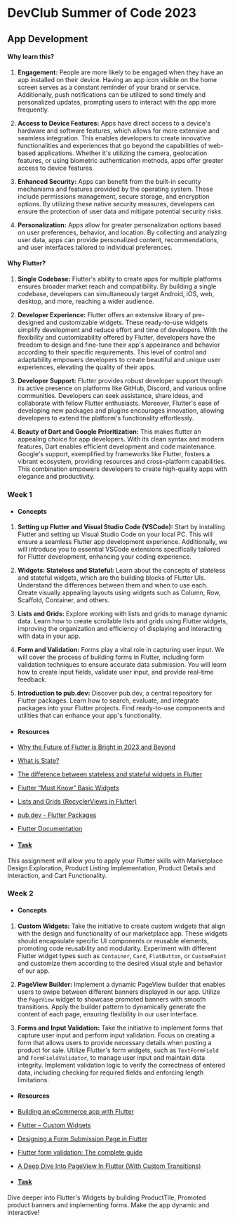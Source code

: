 # DevClub Summer of Code 2023

## App Development

#### Why learn this?

1. **Engagement:** People are more likely to be engaged when they have an app installed on their device. Having an app icon visible on the home screen serves as a constant reminder of your brand or service. Additionally, push notifications can be utilized to send timely and personalized updates, prompting users to interact with the app more frequently.

2. **Access to Device Features:** Apps have direct access to a device's hardware and software features, which allows for more extensive and seamless integration. This enables developers to create innovative functionalities and experiences that go beyond the capabilities of web-based applications. Whether it's utilizing the camera, geolocation features, or using biometric authentication methods, apps offer greater access to device features.

3. **Enhanced Security:** Apps can benefit from the built-in security mechanisms and features provided by the operating system. These include permissions management, secure storage, and encryption options. By utilizing these native security measures, developers can ensure the protection of user data and mitigate potential security risks.

4. **Personalization:** Apps allow for greater personalization options based on user preferences, behavior, and location. By collecting and analyzing user data, apps can provide personalized content, recommendations, and user interfaces tailored to individual preferences.

#### Why Flutter?

1. **Single Codebase:** Flutter's ability to create apps for multiple platforms ensures broader market reach and compatibility. By building a single codebase, developers can simultaneously target Android, iOS, web, desktop, and more, reaching a wider audience.

2. **Developer Experience:** Flutter offers an extensive library of pre-designed and customizable widgets. These ready-to-use widgets simplify development and reduce effort and time of developers. With the flexibility and customizability offered by Flutter, developers have the freedom to design and fine-tune their app's appearance and behavior according to their specific requirements. This level of control and adaptability empowers developers to create beautiful and unique user experiences, elevating the quality of their apps.

3. **Developer Support:** Flutter provides robust developer support through its active presence on platforms like GitHub, Discord, and various online communities. Developers can seek assistance, share ideas, and collaborate with fellow Flutter enthusiasts. Moreover, Flutter's ease of developing new packages and plugins encourages innovation, allowing developers to extend the platform's functionality effortlessly.

4. **Beauty of Dart and Google Prioritization:** This makes flutter an appealing choice for app developers. With its clean syntax and modern features, Dart enables efficient development and code maintenance. Google's support, exemplified by frameworks like Flutter, fosters a vibrant ecosystem, providing resources and cross-platform capabilities. This combination empowers developers to create high-quality apps with elegance and productivity.

### Week 1

- #### Concepts
1. **Setting up Flutter and Visual Studio Code (VSCode):** Start by installing Flutter and setting up Visual Studio Code on your local PC. This will ensure a seamless Flutter app development experience. Additionally, we will introduce you to essential VSCode extensions specifically tailored for Flutter development, enhancing your coding experience.

2. **Widgets: Stateless and Stateful:** Learn about the concepts of stateless and stateful widgets, which are the building blocks of Flutter UIs. Understand the differences between them and when to use each. Create visually appealing layouts using widgets such as Column, Row, Scaffold, Container, and others.

3. **Lists and Grids:** Explore working with lists and grids to manage dynamic data. Learn how to create scrollable lists and grids using Flutter widgets, improving the organization and efficiency of displaying and interacting with data in your app.

4. **Form and Validation:** Forms play a vital role in capturing user input. We will cover the process of building forms in Flutter, including form validation techniques to ensure accurate data submission. You will learn how to create input fields, validate user input, and provide real-time feedback.

5. **Introduction to pub.dev:** Discover pub.dev, a central repository for Flutter packages. Learn how to search, evaluate, and integrate packages into your Flutter projects. Find ready-to-use components and utilities that can enhance your app's functionality.

- #### Resources

- [Why the Future of Flutter is Bright in 2023 and Beyond](https://example.com)
- [What is State?](https://youtu.be/QlwiL_yLh6E)
- [The difference between stateless and stateful widgets in Flutter](https://blog.logrocket.com/difference-between-stateless-stateful-widgets-flutter/)
- [Flutter “Must Know” Basic Widgets ](https://medium.com/@joannabusoba/flutter-must-know-basic-widgets-beginners-guide-e70421334f89)
- [Lists and Grids (RecyclerViews in Flutter)](https://medium.com/@dev.n/the-complete-flutter-series-article-3-lists-and-grids-in-flutter-b20d1a393e39)
- [pub.dev - Flutter Packages](https://pub.dev)
- [Flutter Documentation](https://flutter.dev/docs)

- #### [Task](week1)
This assignment will allow you to apply your Flutter skills with Marketplace Design Exploration, Product Listing Implementation, Product Details and Interaction, and Cart Functionality.


### Week 2

- #### Concepts
1. **Custom Widgets:** Take the initiative to create custom widgets that align with the design and functionality of our marketplace app. These widgets should encapsulate specific UI components or reusable elements, promoting code reusability and modularity. Experiment with different Flutter widget types such as `Container`, `Card`, `FlatButton`, or `CustomPaint` and customize them according to the desired visual style and behavior of our app.

2. **PageView Builder:** Implement a dynamic PageView builder that enables users to swipe between different banners displayed in our app. Utilize the `PageView` widget to showcase promoted banners with smooth transitions. Apply the builder pattern to dynamically generate the content of each page, ensuring flexibility in our user interface.

3. **Forms and Input Validation:** Take the initiative to implement forms that capture user input and perform input validation. Focus on creating a form that allows users to provide necessary details when posting a product for sale. Utilize Flutter's form widgets, such as `TextFormField` and `FormFieldValidator`, to manage user input and maintain data integrity. Implement validation logic to verify the correctness of entered data, including checking for required fields and enforcing length limitations.

- #### Resources

- [Building an eCommerce app with Flutter](https://codesource.io/building-an-ecommerce-app-with-flutter/)
- [Flutter – Custom Widgets](https://www.geeksforgeeks.org/flutter-custom-widgets/)
- [Designing a Form Submission Page in Flutter](https://www.geeksforgeeks.org/designing-a-form-submission-page-in-flutter/)
- [Flutter form validation: The complete guide](https://blog.logrocket.com/flutter-form-validation-complete-guide/)
- [A Deep Dive Into PageView In Flutter (With Custom Transitions)](https://medium.com/flutter-community/a-deep-dive-into-pageview-in-flutter-with-custom-transitions-581d9ea6dded)

- #### [Task](week2)
Dive deeper into Flutter's Widgets by building ProductTile, Promoted product banners and implementing forms. Make the app dynamic and interactive!
